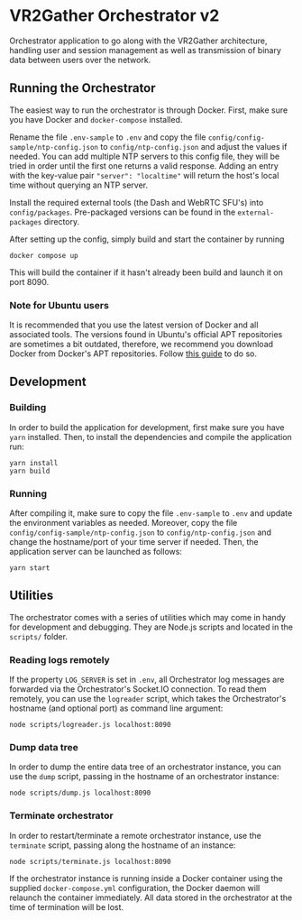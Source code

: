 # VR2Gather Orchestrator v2

Orchestrator application to go along with the VR2Gather architecture, handling
user and session management as well as transmission of binary data between
users over the network.

## Running the Orchestrator

The easiest way to run the orchestrator is through Docker. First, make sure you
have Docker and `docker-compose` installed. 

Rename the file `.env-sample` to
`.env` and copy the file `config/config-sample/ntp-config.json` to
`config/ntp-config.json` and adjust the values if needed. 
You can add multiple
NTP servers to this config file, they will be tried in order until the first
one returns a valid response. Adding an entry with the key-value pair
`"server": "localtime"` will return the host's local time without querying an
NTP server. 

Install the required external tools (the Dash and WebRTC SFU's) into `config/packages`.
Pre-packaged versions can be found in the `external-packages` directory.

After setting up the config, simply build and start the container
by running

    docker compose up

This will build the container if it hasn't already been build and launch it on
port 8090.

### Note for Ubuntu users

It is recommended that you use the latest version of Docker and all associated
tools. The versions found in Ubuntu's official APT repositories are sometimes a
bit outdated, therefore, we recommend you download Docker from Docker's APT
repositories. Follow [this guide](https://docs.docker.com/engine/install/ubuntu/)
to do so.

## Development

### Building

In order to build the application for development, first make sure you have
`yarn` installed. Then, to install the dependencies and compile the application
run:

    yarn install
    yarn build

### Running

After compiling it, make sure to copy the file `.env-sample` to `.env` and
update the environment variables as needed. Moreover, copy the file
`config/config-sample/ntp-config.json` to `config/ntp-config.json` and change
the hostname/port of your time server if needed. Then, the application server
can be launched as follows:

    yarn start

## Utilities

The orchestrator comes with a series of utilities which may come in handy for
development and debugging. They are Node.js scripts and located in the
`scripts/` folder.

### Reading logs remotely

If the property `LOG_SERVER` is set in `.env`, all Orchestrator log messages
are forwarded via the Orchestrator's Socket.IO connection. To read them
remotely, you can use the `logreader` script, which takes the Orchestrator's
hostname (and optional port) as command line argument:

    node scripts/logreader.js localhost:8090

### Dump data tree

In order to dump the entire data tree of an orchestrator instance, you can use
the `dump` script, passing in the hostname of an orchestrator instance:

    node scripts/dump.js localhost:8090

### Terminate orchestrator

In order to restart/terminate a remote orchestrator instance, use the
`terminate` script, passing along the hostname of an instance:

    node scripts/terminate.js localhost:8090

If the orchestrator instance is running inside a Docker container using the
supplied `docker-compose.yml` configuration, the Docker daemon will relaunch
the container immediately. All data stored in the orchestrator at the time of
termination will be lost.
